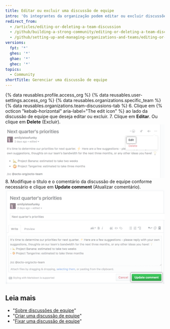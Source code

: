 ```yaml
---
title: Editar ou excluir uma discussão de equipe
intro: 'Os integrantes da organização podem editar ou excluir discussões na página de uma equipe. Caso seja integrante da organização, você poderá editar ou excluir a discussão.'
redirect_from:
  - /articles/editing-or-deleting-a-team-discussion
  - /github/building-a-strong-community/editing-or-deleting-a-team-discussion
  - /github/setting-up-and-managing-organizations-and-teams/editing-or-deleting-a-team-discussion
versions:
  fpt: '*'
  ghes: '*'
  ghae: '*'
  ghec: '*'
topics:
  - Community
shortTitle: Gerenciar uma discussão de equipe
---
```


{% data reusables.profile.access_org %}
{% data reusables.user-settings.access_org %}
{% data reusables.organizations.specific_team %}
{% data reusables.organizations.team-discussions-tab %}
6. Clique em {% octicon "kebab-horizontal" aria-label="The edit icon" %} ao lado da discussão de equipe que deseja editar ou excluir.
7. Clique em **Editar**. Ou clique em **Delete** (Excluir). ![Botão Edit team discussion (Editar discussão de equipe)](/assets/images/help/projects/edit-team-discussions-button.png)
8. Modifique o título e o comentário da discussão de equipe conforme necessário e clique em **Update comment** (Atualizar comentário). ![Botão Update comment (Atualizar comentário)](/assets/images/help/projects/update-comment-button.png)

## Leia mais

  - "[Sobre discussões de equipe](/organizations/collaborating-with-your-team/about-team-discussions)"
  - "[Criar uma discussão de equipe](/organizations/collaborating-with-your-team/creating-a-team-discussion)"
  - "[Fixar uma discussão de equipe](/organizations/collaborating-with-your-team/pinning-a-team-discussion)"
